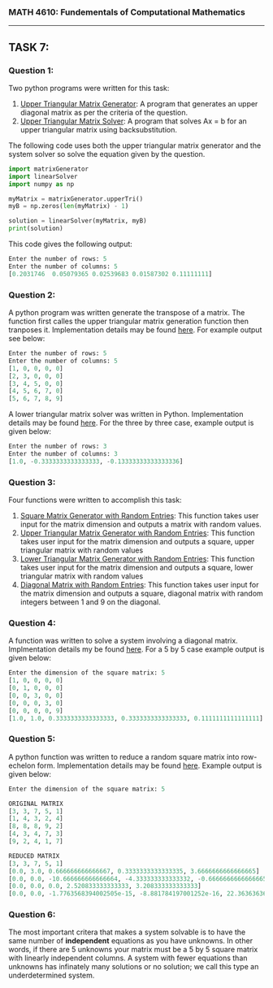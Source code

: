 ### MATH 4610: Fundementals of Computational Mathematics 
***

## TASK 7:

### Question 1:

Two python programs were written for this task:
1. [Upper Triangular Matrix Generator](https://github.com/HyrumHansen/math4610/blob/main/code/task7/upperTri.md): A program that generates an upper diagonal matrix as per the criteria of the question.
2. [Upper Triangular Matrix Solver](https://github.com/HyrumHansen/math4610/blob/main/code/task7/upperTriangularSolver.md): A program that solves Ax = b for an upper triangular matrix using backsubstitution.

The following code uses both the upper triangular matrix generator and the system solver so solve the equation given by the question.

```python
import matrixGenerator
import linearSolver
import numpy as np

myMatrix = matrixGenerator.upperTri()
myB = np.zeros(len(myMatrix) - 1)

solution = linearSolver(myMatrix, myB)
print(solution)
```

This code gives the following output:

```python
Enter the number of rows: 5
Enter the number of columns: 5
[0.2031746  0.05079365 0.02539683 0.01587302 0.11111111]
```

### Question 2:

A python program was written generate the transpose of a matrix. The function first calles the upper triangular matrix generation function then tranposes it. Implementation details may be found [here](https://github.com/HyrumHansen/math4610/blob/main/code/task7/lowerTriangularMatrixGenerator.md). For example output see below:

```python
Enter the number of rows: 5
Enter the number of columns: 5
[1, 0, 0, 0, 0]
[2, 3, 0, 0, 0]
[3, 4, 5, 0, 0]
[4, 5, 6, 7, 0]
[5, 6, 7, 8, 9]
```
A lower triangular matrix solver was written in Python. Implementation details may be found [here](https://github.com/HyrumHansen/math4610/blob/main/code/task7/lowerTriangularSolver.md). For the three by three case, example output is given below:

```python
Enter the number of rows: 3
Enter the number of columns: 3
[1.0, -0.3333333333333333, -0.13333333333333336]
```

### Question 3:

Four functions were written to accomplish this task:
1. [Square Matrix Generator with Random Entries](https://github.com/HyrumHansen/math4610/blob/main/code/task7/squareRandomMatrix.md): This function takes user input for the matrix dimension and outputs a matrix with random values.
2. [Upper Triangular Matrix Generator with Random Entries](https://github.com/HyrumHansen/math4610/blob/main/code/task7/randomUpperTriangularMatrixGenerator.md): This function takes user input for the matrix dimension and outputs a square, upper triangular matrix with random values
3. [Lower Triangular Matrix Generator with Random Entries](https://github.com/HyrumHansen/math4610/blob/main/code/task7/RandoomLowerTriangularMatrixGenerator.md): This function takes user input for the matrix dimension and outputs a square, lower triangular matrix with random values
4. [Diagonal Matrix with Random Entries](https://github.com/HyrumHansen/math4610/blob/main/code/task7/randomDiagonalMatrix.md): This function takes user input for the matrix dimension and outputs a square, diagonal matrix with random integers between 1 and 9 on the diagonal.


### Question 4: 

A function was written to solve a system involving a diagonal matrix. Implmentation details my be found [here](https://github.com/HyrumHansen/math4610/blob/main/code/task7/diagonalMatrixSolver.md). For a 5 by 5 case example output is given below:

```python
Enter the dimension of the square matrix: 5
[1, 0, 0, 0, 0]
[0, 1, 0, 0, 0]
[0, 0, 3, 0, 0]
[0, 0, 0, 3, 0]
[0, 0, 0, 0, 9]
[1.0, 1.0, 0.3333333333333333, 0.3333333333333333, 0.1111111111111111]
```

### Question 5:

A python function was written to reduce a random square matrix into row-echelon form. Implementation details may be found [here](https://github.com/HyrumHansen/math4610/blob/main/code/task7/rowEchelon.md). Example output is given below:

```python
Enter the dimension of the square matrix: 5

ORIGINAL MATRIX
[3, 3, 7, 5, 1]
[1, 4, 3, 2, 4]
[8, 8, 8, 9, 2]
[4, 3, 4, 7, 3]
[9, 2, 4, 1, 7]

REDUCED MATRIX
[3, 3, 7, 5, 1]
[0.0, 3.0, 0.666666666666667, 0.3333333333333335, 3.6666666666666665]
[0.0, 0.0, -10.666666666666664, -4.333333333333332, -0.6666666666666665]
[0.0, 0.0, 0.0, 2.520833333333333, 3.208333333333333]
[0.0, 0.0, -1.7763568394002505e-15, -8.881784197001252e-16, 22.363636363636363]
```

### Question 6:

The most important critera that makes a system solvable is to have the same number of **independent** equations as you have unknowns. In other words, if there are 5 unknowns your matrix must be a 5 by 5 square matrix with linearly independent columns. A system with fewer equations than unknowns has infinately many solutions or no solution; we call this type an underdetermined system.


